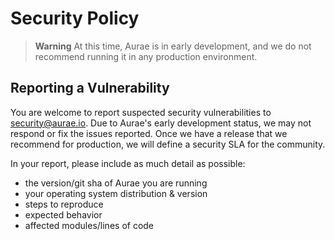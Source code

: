 # Security Policy

> **Warning**
> At this time, Aurae is in early development, and we do not recommend running it in any production environment. 

## Reporting a Vulnerability

You are welcome to report suspected security vulnerabilities to security@aurae.io. Due to Aurae's early development status, we may not respond or fix the issues reported. Once we have a release that we recommend for production, we will define a security SLA for the community.

In your report, please include as much detail as possible:

- the version/git sha of Aurae you are running
- your operating system distribution & version
- steps to reproduce
- expected behavior
- affected modules/lines of code
